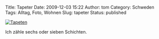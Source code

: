 Title: Tapeter
Date: 2009-12-03 15:22
Author: tom
Category: Schweden
Tags: Alltag, Foto, Wohnen
Slug: tapeter
Status: published

[![Tapeten](/pic/gamlatapeter_s.jpg "Tapeten")](/pic/gamlatapeter_l.jpg)

Ich zähle sechs oder sieben Schichten.

